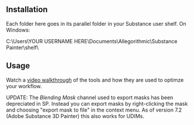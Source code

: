 <h2>Installation</h2>

Each folder here goes in its parallel folder in your Substance user shelf. On Windows:<p>

C:\Users\YOUR USERNAME HERE\Documents\Allegorithmic\Substance Painter\shelf\

<h2>Usage</h2>
Watch a <a href="https://vimeo.com/469364354">video walkthrough</a> of the tools and how they are used to optimze your workflow.<p>


UPDATE: The *Blending Mask* channel used to export masks has been depreciated in SP. Instead you can export masks by right-clicking the mask and choosing "export mask to file" in the context menu. As of version 7.2 (Adobe Substance 3D Painter) this also works for UDIMs.   

